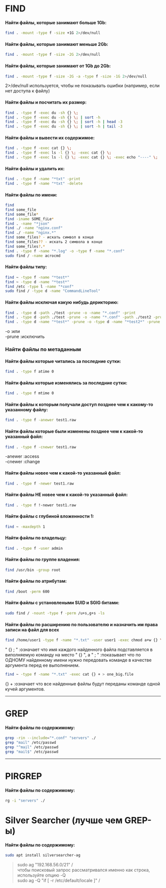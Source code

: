 # FIND

#### Найти файлы, которые занимают больше 1Gb:

```bash
find . -mount -type f -size +1G 2>/dev/null
```

#### Найти файлы, которые занимают меньше 2Gb:
```bash
find . -mount -type f -size -2G 2>/dev/null
```

#### Найти файлы, которые занимают от 1Gb до 2Gb:
```bash
find . -mount -type f -size -2G -a -type f -size -1G 2>/dev/null
```
2>/dev/null используется, чтобы не показывать ошибки (например, если нет доступа к файлу)  

#### Найти файлы и посчитать их размер:
```bash
find . -type f -exec du -sh {} \;
find . -type f -exec du -sh {} \; | sort -h
find . -type f -exec du -sh {} \; | sort -h | head -3
find . -type f -exec du -sh {} \; | sort -h | tail -3
```

#### Найти файлы и вывести их содержимое:
```bash
find . -type f -exec cat {} \;
find . -type f -exec ls -l {} \; -exec cat {} \;
find . -type f -exec ls -l {} \; -exec cat {} \; -exec echo "----" \; 
```

#### Найти файлы и удалить их:
```bash
find . -type f -name "*txt" -print
find . -type f -name "*txt" -delete
```

#### Найти файлы по имени:

```bash
find
find some_file
find some_file*
find -iname SOME_fiLe*
find . -name "*json"
find ./ -name "nginx.conf"
find ./ -name "nginx.*"
find some_files? - искать символ в конце
find some_files?? - искать 2 символа в конце
find some_files?.*
find . -type f -name "*.log" -o -type f -name "*.conf"
sudo find / -name acrocmd

```

#### Найти файлы типу:

```bash
find ~ -type f -name "*test*"
find ~ -type d -name "*test*"
find /etc -type l -name "*conf"
sudo find / -type d -name "CommandLineTool"
```


#### Найти файлы исключая какую нибудь дерикторию:

```bash
find . -type d -path ./test -prune -o -name "*.conf" -print
find . -type d -path ./test -prune -o -name "*.conf" -path ./test2 -prune -o -name "*.conf" -print
find . -type d -name "*test*" -prune -o -type d -name "*test2*" -prune -o -name "*.conf" -print
```
-o :или  
-prune :исключить  


### Найти файлы по метаданным
#### Найти файлы которые читались за последние сутки:
```bash
find . -type f atime 0  
```

#### Найти файлы которые изменялись за последние сутки:
```bash
find . -type f mtime 0  
```

#### Найти файлы к которым получали доступ позднее чем к какому-то указанному файлу:
```bash
find . -type f -anewer test1.raw  
```

#### Найти файлы которые были изменены позднее чем к какой-то указанный файл:
```bash
find . -type f -cnewer test1.raw  
```
-anewer :access  
-cnewer :change  


#### Найти файлы новее чем к какой-то указанный файл:
```bash
find . -type f -newer test1.raw  
```

#### Найти файлы НЕ новее чем к какой-то указанный файл:
```bash
find . -type f !-newer test1.raw  
```

#### Найти файлы с глубиной вложенности 1:
```bash
find ~ -maxdepth 1
```

#### Найти файлы по владельцу:
```bash
find . -type f -user admin 
```

#### Найти файлы по группе владения:
```bash
find /usr/bin -group root
```

#### Найти файлы по атрибутам:
```bash
find /boot -perm 600
```

#### Найти файлы с установлеными SUID и SGIG битами:
```bash
sudo find / -nount -type f -perm /u+s,g+s -ls
```

#### Найти файлы по расширению по пользователю и назначить им права записи на файл для всех

```bash
find /home/user1 -type f -name "*.txt" -user user1 -exec chmod a+w {} \;
```
" {} \; "  :означает что имя каждого найденного файла подставляется в виполняемую команду на место " {} ", а  " \; " :показывает что по ОДНОМУ найденному имени нужно передовать команде в качестве аргумента перед ее выполнением.  

```bash
find ~ -type f -name "*.txt" -exec cat {} + > one_big.file
```
{} +  :означает что все найденные файлы будут переданы команде одной кучей аргументов.  

----

# GREP

#### Найти файлы по содержимому:

```bash
grep -rin --include="*.conf" "servers" ./
grep "mail" /etc/passwd
grep "^mail" /etc/passwd
grep "mail$" /etc/passwd
```

----

# PIRGREP

#### Найти файлы по содержимому:

```bash
rg -i "servers" ./
```

# Silver Searcher (лучше чем GREP-ы)

#### Найти файлы по содержимому:

```bash
sudo apt install silversearcher-ag
```
> sudo ag "192.168.56.0/21" /  
чтобы поисковый запрос рассматривался именно как строка, используйте опцию -Q  
> sudo ag -Q "if [ -r /etc/default/locale ]" /  

